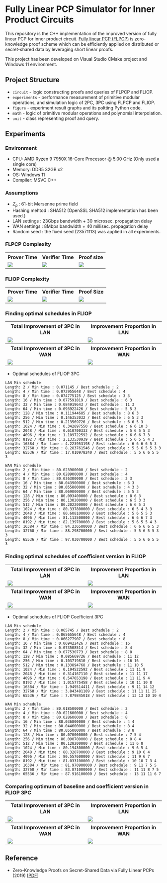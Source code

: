 # Fully Linear PCP Simulator for Inner Product Circuits

This repository is the C++ implementation of the improved version of fully linear PCP for inner product circuit.
[Fully linear PCP (FLPCP)](https://eprint.iacr.org/2019/188.pdf) is zero-knowledge proof scheme which can be efficiently applied on distributed or secret-shared data by leveraging short linear proofs.

This project has been developed on Visual Studio CMake project and Windows 11 environment.

## Project Structure

* `circuit` - logic constructing proofs and queries of FLPCP and FLIOP.
* `experiments` - performance measurement of primitive modular operations, and simulation logic of 2PC, 3PC using FLPCP and FLIOP.
* `figure` - experiment result graphs and its poltting Python code.
* `math` - logic of primitive modular operations and polynomial interpolation.
* `unit` - class representing proof and query.

## Experiments

### Environment

* CPU: AMD Ryzen 9 7950X 16-Core Processor @ 5.00 GHz (Only used a single core)
* Memory: DDR5 32GB x2
* OS: Windows 11
* Compiler: MSVC C++

### Assumptions

* $Z_p$ : 61-bit Mersenne prime field
* Hashing mehtod : SHA512 (OpenSSL SHA512 implementation has been used.)
* LAN settings : 23Gbps bandwidth + 30 microsec. propagation delay
* WAN settings : 8Mbps bandwidth + 40 millisec. propagation delay
* Random seed : the fixed seed (23571113) was applied in all experiments.

### FLPCP Complexity

<div align="center">
  <table>
    <tr>
      <th> Prover Time </th>
      <th> Verifier Time </th>
      <th> Proof size </th>
    </tr>
    <tr>
      <td> <img src="./figure/FLPCP/prover_time.png" /> </td>
      <td> <img src="./figure/FLPCP/verifier_time.png" /> </td>
      <td> <img src="./figure/FLPCP/proof_size.png" /> </td>
    </tr>
  </table>
</div>

### FLIOP Complexity

<div align="center">
  <table>
    <tr>
      <th> Prover Time </th>
      <th> Verifier Time </th>
      <th> Proof Size </th>
    </tr>
    <tr>
      <td> <img src="./figure/FLIOP/prover_time.png" /> </td>
      <td> <img src="./figure/FLIOP/verifier_time.png" /> </td>
      <td> <img src="./figure/FLIOP/proof_size.png" /> </td>
    </tr>
  </table>
</div>

### Finding optimal schedules in FLIOP

<div align="center">
  <table>
    <tr>
      <th> Total Improvement of 3PC in LAN </th>
      <th> Improvement Proportion in LAN </th>
    </tr>
    <tr>
      <td> <img src="./figure/mpc_baseline/3pc_lan_total.png" /> </td>
      <td> <img src="./figure/mpc_baseline/lan_portion.png" /> </td>
    </tr>
    <tr>
      <th> Total Improvement of 3PC in WAN </th>
      <th> Improvement Proportion in WAN </th>
    </tr>
    <tr>
      <td> <img src="./figure/mpc_baseline/3pc_wan_total.png" /> </td>
      <td> <img src="./figure/mpc_baseline/wan_portion.png" /> </td>
    </tr>
  </table>
</div>

* Optimal schedules of FLIOP 3PC

```
LAN Min schedule
Length: 2 / Min time : 0.071145 / Best schedule : 2
Length: 4 / Min time : 0.072955648 / Best schedule : 4
Length: 8 / Min time : 0.074775125 / Best schedule : 3 3
Length: 16 / Min time : 0.077591819 / Best schedule : 6 3
Length: 32 / Min time : 0.084919643 / Best schedule : 11 3
Length: 64 / Min time : 0.093922426 / Best schedule : 5 5 3
Length: 128 / Min time : 0.111944685 / Best schedule : 8 6 3
Length: 256 / Min time : 0.146353032 / Best schedule : 6 5 3 3
Length: 512 / Min time : 0.213569726 / Best schedule : 6 6 5 3
Length: 1024 / Min time : 0.342897550 / Best schedule : 6 6 10 3
Length: 2048 / Min time : 0.610700333 / Best schedule : 5 6 5 5 3
Length: 4096 / Min time : 1.109722592 / Best schedule : 6 6 6 7 3
Length: 8192 / Min time : 2.133530939 / Best schedule : 5 6 5 5 4 3
Length: 16384 / Min time : 4.223953198 / Best schedule : 6 6 6 6 5 3
Length: 32768 / Min time : 8.283761546 / Best schedule : 5 5 6 5 5 3 3
Length: 65536 / Min time : 17.010978240 / Best schedule : 5 5 6 6 5 5 3

WAN Min schedule
Length: 2 / Min time : 80.023900000 / Best schedule : 2
Length: 4 / Min time : 80.028900000 / Best schedule : 4
Length: 8 / Min time : 80.036300000 / Best schedule : 3 3
Length: 16 / Min time : 80.043900000 / Best schedule : 6 3
Length: 32 / Min time : 80.055800000 / Best schedule : 4 3 3
Length: 64 / Min time : 80.069000000 / Best schedule : 5 5 3
Length: 128 / Min time : 80.093400000 / Best schedule : 8 6 3
Length: 256 / Min time : 80.130200000 / Best schedule : 6 5 3 3
Length: 512 / Min time : 80.202200000 / Best schedule : 6 6 5 3
Length: 1024 / Min time : 80.337800000 / Best schedule : 6 5 4 3 3
Length: 2048 / Min time : 80.608100000 / Best schedule : 5 6 5 5 3
Length: 4096 / Min time : 81.113500000 / Best schedule : 6 6 6 7 3
Length: 8192 / Min time : 82.139700000 / Best schedule : 5 6 5 5 4 3
Length: 16384 / Min time : 84.236500000 / Best schedule : 6 6 6 6 5 3
Length: 32768 / Min time : 88.298700000 / Best schedule : 5 5 6 5 5 3 3
Length: 65536 / Min time : 97.030700000 / Best schedule : 5 5 6 6 5 5 3
```

### Finding optimal schedules of coefficient version in FLIOP

<div align="center">
  <table>
    <tr>
      <th> Total Improvement of 3PC in LAN </th>
      <th> Improvement Proportion in LAN </th>
    </tr>
    <tr>
      <td> <img src="./figure/mpc_coefficient/3pc_lan_total.png" /> </td>
      <td> <img src="./figure/mpc_coefficient/lan_portion.png" /> </td>
    </tr>
    <tr>
      <th> Total Improvement of 3PC in WAN </th>
      <th> Improvement Proportion in WAN </th>
    </tr>
    <tr>
      <td> <img src="./figure/mpc_coefficient/3pc_wan_total.png" /> </td>
      <td> <img src="./figure/mpc_coefficient/wan_portion.png" /> </td>
    </tr>
  </table>
</div>

* Optimal schedules of FLIOP Coefficient 3PC

```
LAN Min schedule
Length: 2 / Min time : 0.065745 / Best schedule : 2
Length: 4 / Min time : 0.065655648 / Best schedule : 4
Length: 8 / Min time : 0.066277907 / Best schedule : 8
Length: 16 / Min time : 0.069422426 / Best schedule : 16
Length: 32 / Min time : 0.073508514 / Best schedule : 8 4
Length: 64 / Min time : 0.077530773 / Best schedule : 8 8
Length: 128 / Min time : 0.085669726 / Best schedule : 11 12
Length: 256 / Min time : 0.103719810 / Best schedule : 16 16
Length: 512 / Min time : 0.133894768 / Best schedule : 11 10 5
Length: 1024 / Min time : 0.194522592 / Best schedule : 11 11 9
Length: 2048 / Min time : 0.314167110 / Best schedule : 11 11 17
Length: 4096 / Min time : 0.547653198 / Best schedule : 11 11 9 4
Length: 8192 / Min time : 1.015775458 / Best schedule : 10 11 10 8
Length: 16384 / Min time : 1.949514411 / Best schedule : 9 11 14 12
Length: 32768 / Min time : 3.843481189 / Best schedule : 11 11 11 25
Length: 65536 / Min time : 7.879845018 / Best schedule : 13 13 10 10 4

WAN Min schedule
Length: 2 / Min time : 80.018500000 / Best schedule : 2
Length: 4 / Min time : 80.021600000 / Best schedule : 4
Length: 8 / Min time : 80.028600000 / Best schedule : 8
Length: 16 / Min time : 80.036800000 / Best schedule : 4 4
Length: 32 / Min time : 80.044600000 / Best schedule : 8 4
Length: 64 / Min time : 80.055000000 / Best schedule : 8 8
Length: 128 / Min time : 80.070000000 / Best schedule : 7 5 4
Length: 256 / Min time : 80.090700000 / Best schedule : 8 8 4
Length: 512 / Min time : 80.128200000 / Best schedule : 11 6 8
Length: 1024 / Min time : 80.194300000 / Best schedule : 9 6 5 4
Length: 2048 / Min time : 80.320700000 / Best schedule : 9 10 6 4
Length: 4096 / Min time : 80.557600000 / Best schedule : 11 9 6 7
Length: 8192 / Min time : 81.033100000 / Best schedule : 10 10 7 3 4
Length: 16384 / Min time : 81.970900000 / Best schedule : 9 11 7 5 5
Length: 32768 / Min time : 83.871000000 / Best schedule : 11 11 8 7 5
Length: 65536 / Min time : 87.916100000 / Best schedule : 13 11 11 6 7
```

### Comparing optimum of baseline and coefficient version in FLIOP 3PC

<div align="center">
  <table>
    <tr>
      <th> Total Improvement of 3PC in LAN </th>
      <th> Improvement Proportion in LAN </th>
    </tr>
    <tr>
      <td> <img src="./figure/comparison_optimum/3pc_lan_total.png" /> </td>
      <td> <img src="./figure/comparison_optimum/lan_portion.png" /> </td>
    </tr>
    <tr>
      <th> Total Improvement of 3PC in WAN </th>
      <th> Improvement Proportion in WAN </th>
    </tr>
    <tr>
      <td> <img src="./figure/comparison_optimum/3pc_wan_total.png" /> </td>
      <td> <img src="./figure/comparison_optimum/wan_portion.png" /> </td>
    </tr>
  </table>
</div>

## Reference

* Zero-Knowledge Proofs on Secret-Shared Data via Fully Linear PCPs (2019) [[PDF](https://eprint.iacr.org/2019/188.pdf)]
